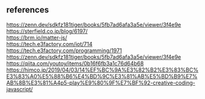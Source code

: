## references
https://zenn.dev/sdkfz181tiger/books/5fb7ad6afa3a5e/viewer/3f4e9e
<br>
https://sterfield.co.jp/blog/6197/
<br>
https://brm.io/matter-js/
<br>
https://tech.e3factory.com/iot/714
<br>
https://tech.e3factory.com/programming/1971
<br>
https://zenn.dev/sdkfz181tiger/books/5fb7ad6afa3a5e/viewer/3f4e9e
<br>
https://qiita.com/youtoy/items/0b16f6fb3a1c76d64b68
<br>
https://himco.jp/2019/04/03/14%EF%BC%9A%E3%82%B2%E3%83%BC%E3%83%A0%E5%88%B6%E4%BD%9C%E3%81%AB%E5%BD%B9%E7%AB%8B%E3%81%A4p5-play%E9%80%9F%E7%BF%92-creative-coding-javascript/
